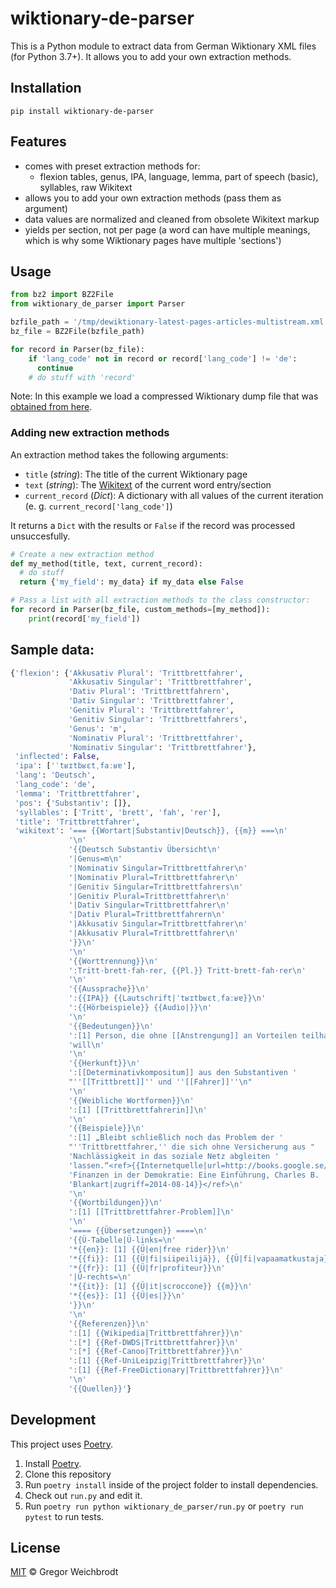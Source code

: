 # wiktionary-de-parser

This is a Python module to extract data from German Wiktionary XML files (for Python 3.7+). It allows you to add your own extraction methods.

## Installation

`pip install wiktionary-de-parser`

## Features

- comes with preset extraction methods for:
  - flexion tables, genus, IPA, language, lemma, part of speech (basic), syllables, raw Wikitext
- allows you to add your own extraction methods (pass them as argument)
- data values are normalized and cleaned from obsolete Wikitext markup
- yields per section, not per page (a word can have multiple meanings, which is why some Wiktionary pages have multiple 'sections')

## Usage

```python
from bz2 import BZ2File
from wiktionary_de_parser import Parser

bzfile_path = '/tmp/dewiktionary-latest-pages-articles-multistream.xml.bz2'
bz_file = BZ2File(bzfile_path)

for record in Parser(bz_file):
    if 'lang_code' not in record or record['lang_code'] != 'de':
      continue
    # do stuff with 'record'
```

Note: In this example we load a compressed Wiktionary dump file that was [obtained from here](https://dumps.wikimedia.org/dewiktionary/latest/dewiktionary-latest-pages-articles-multistream.xml.bz2).

### Adding new extraction methods

An extraction method takes the following arguments:

- `title` (_string_): The title of the current Wiktionary page
- `text` (_string_): The [Wikitext](https://en.wikipedia.org/wiki/Wiki#Editing) of the current word entry/section
- `current_record` (_Dict_): A dictionary with all values of the current iteration (e. g. `current_record['lang_code']`)

It returns a `Dict` with the results or `False` if the record was processed unsuccesfully.

```python
# Create a new extraction method
def my_method(title, text, current_record):
  # do stuff
  return {'my_field': my_data} if my_data else False

# Pass a list with all extraction methods to the class constructor:
for record in Parser(bz_file, custom_methods=[my_method]):
    print(record['my_field'])
```

## Sample data:

```python
{'flexion': {'Akkusativ Plural': 'Trittbrettfahrer',
             'Akkusativ Singular': 'Trittbrettfahrer',
             'Dativ Plural': 'Trittbrettfahrern',
             'Dativ Singular': 'Trittbrettfahrer',
             'Genitiv Plural': 'Trittbrettfahrer',
             'Genitiv Singular': 'Trittbrettfahrers',
             'Genus': 'm',
             'Nominativ Plural': 'Trittbrettfahrer',
             'Nominativ Singular': 'Trittbrettfahrer'},
 'inflected': False,
 'ipa': ['ˈtʁɪtbʁɛtˌfaːʁɐ'],
 'lang': 'Deutsch',
 'lang_code': 'de',
 'lemma': 'Trittbrettfahrer',
 'pos': {'Substantiv': []},
 'syllables': ['Tritt', 'brett', 'fah', 'rer'],
 'title': 'Trittbrettfahrer',
 'wikitext': '=== {{Wortart|Substantiv|Deutsch}}, {{m}} ===\n'
             '\n'
             '{{Deutsch Substantiv Übersicht\n'
             '|Genus=m\n'
             '|Nominativ Singular=Trittbrettfahrer\n'
             '|Nominativ Plural=Trittbrettfahrer\n'
             '|Genitiv Singular=Trittbrettfahrers\n'
             '|Genitiv Plural=Trittbrettfahrer\n'
             '|Dativ Singular=Trittbrettfahrer\n'
             '|Dativ Plural=Trittbrettfahrern\n'
             '|Akkusativ Singular=Trittbrettfahrer\n'
             '|Akkusativ Plural=Trittbrettfahrer\n'
             '}}\n'
             '\n'
             '{{Worttrennung}}\n'
             ':Tritt·brett·fah·rer, {{Pl.}} Tritt·brett·fah·rer\n'
             '\n'
             '{{Aussprache}}\n'
             ':{{IPA}} {{Lautschrift|ˈtʁɪtbʁɛtˌfaːʁɐ}}\n'
             ':{{Hörbeispiele}} {{Audio|}}\n'
             '\n'
             '{{Bedeutungen}}\n'
             ':[1] Person, die ohne [[Anstrengung]] an Vorteilen teilhaben '
             'will\n'
             '\n'
             '{{Herkunft}}\n'
             ':[[Determinativkompositum]] aus den Substantiven '
             "''[[Trittbrett]]'' und ''[[Fahrer]]''\n"
             '\n'
             '{{Weibliche Wortformen}}\n'
             ':[1] [[Trittbrettfahrerin]]\n'
             '\n'
             '{{Beispiele}}\n'
             ':[1] „Bleibt schließlich noch das Problem der '
             "''Trittbrettfahrer,'' die sich ohne Versicherung aus "
             'Nachlässigkeit in das soziale Netz abgleiten '
             'lassen.“<ref>{{Internetquelle|url=http://books.google.se/books?id=VjLq84xNpfMC&pg=PA446&dq=trittbrettfahrer&hl=de&sa=X&ei=8AztU4aVJYq_ygOd1oKIDA&ved=0CEEQ6AEwBjgK#v=onepage&q=trittbrettfahrer&f=false|titel=Öffentliche '
             'Finanzen in der Demokratie: Eine Einführung, Charles B. '
             'Blankart|zugriff=2014-08-14}}</ref>\n'
             '\n'
             '{{Wortbildungen}}\n'
             ':[1] [[Trittbrettfahrer-Problem]]\n'
             '\n'
             '==== {{Übersetzungen}} ====\n'
             '{{Ü-Tabelle|Ü-links=\n'
             '*{{en}}: [1] {{Ü|en|free rider}}\n'
             '*{{fi}}: [1] {{Ü|fi|siipeilijä}}, {{Ü|fi|vapaamatkustaja}}\n'
             '*{{fr}}: [1] {{Ü|fr|profiteur}}\n'
             '|Ü-rechts=\n'
             '*{{it}}: [1] {{Ü|it|scroccone}} {{m}}\n'
             '*{{es}}: [1] {{Ü|es|}}\n'
             '}}\n'
             '\n'
             '{{Referenzen}}\n'
             ':[1] {{Wikipedia|Trittbrettfahrer}}\n'
             ':[*] {{Ref-DWDS|Trittbrettfahrer}}\n'
             ':[*] {{Ref-Canoo|Trittbrettfahrer}}\n'
             ':[1] {{Ref-UniLeipzig|Trittbrettfahrer}}\n'
             ':[1] {{Ref-FreeDictionary|Trittbrettfahrer}}\n'
             '\n'
             '{{Quellen}}'}
```

## Development
This project uses [Poetry](https://python-poetry.org/).

1. Install [Poetry](https://python-poetry.org/).
2. Clone this repository
3. Run `poetry install` inside of the project folder to install dependencies.
4. Check out `run.py` and edit it.
5. Run `poetry run python wiktionary_de_parser/run.py` or `poetry run pytest` to run tests.

## License

[MIT](https://github.com/gambolputty/wiktionary-de-parser/blob/master/LICENSE.md) © Gregor Weichbrodt
